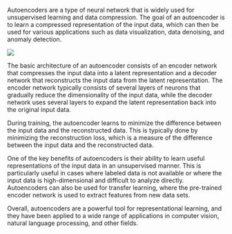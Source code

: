 Autoencoders are a type of neural network that is widely used for unsupervised learning and data compression. The goal of an autoencoder is to learn a compressed representation of the input data, which can then be used for various applications such as data visualization, data denoising, and anomaly detection.

![](https://www.cs.toronto.edu/~lczhang/aps360_20191/lec/w05/imgs/padding_strides_transposed.gif)

The basic architecture of an autoencoder consists of an encoder network that compresses the input data into a latent representation and a decoder network that reconstructs the input data from the latent representation. The encoder network typically consists of several layers of neurons that gradually reduce the dimensionality of the input data, while the decoder network uses several layers to expand the latent representation back into the original input data.

During training, the autoencoder learns to minimize the difference between the input data and the reconstructed data. This is typically done by minimizing the reconstruction loss, which is a measure of the difference between the input data and the reconstructed data.

One of the key benefits of autoencoders is their ability to learn useful representations of the input data in an unsupervised manner. This is particularly useful in cases where labeled data is not available or where the input data is high-dimensional and difficult to analyze directly. Autoencoders can also be used for transfer learning, where the pre-trained encoder network is used to extract features from new data sets.

Overall, autoencoders are a powerful tool for representational learning, and they have been applied to a wide range of applications in computer vision, natural language processing, and other fields.


